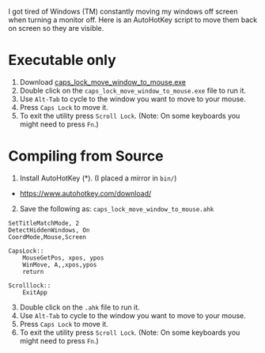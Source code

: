 I got tired of Windows (TM) constantly moving my windows off screen when turning a monitor off.
Here is an AutoHotKey script to move them back on screen so they are visible.

# Executable only

1. Download [caps_lock_move_window_to_mouse.exe](bin/caps_lock_move_window_to_mouse.exe)
2. Double click on the `caps_lock_move_window_to_mouse.exe` file to run it.
3. Use `Alt-Tab` to cycle to the window you want to move to your mouse.
4. Press `Caps Lock` to move it.
5. To exit the utility press `Scroll Lock`.  (Note: On some keyboards you might need to press `Fn`.)


# Compiling from Source

1. Install AutoHotKey (*).  (I placed a mirror in `bin/`)

* https://www.autohotkey.com/download/

2. Save the following as: `caps_lock_move_window_to_mouse.ahk`

```
SetTitleMatchMode, 2 
DetectHiddenWindows, On
CoordMode,Mouse,Screen

CapsLock::
    MouseGetPos, xpos, ypos
    WinMove, A,,xpos,ypos
    return

Scrolllock::
    ExitApp
```

3. Double click on the `.ahk` file to run it.
4. Use `Alt-Tab` to cycle to the window you want to move to your mouse.
5. Press `Caps Lock` to move it.
6. To exit the utility press `Scroll Lock`.  (Note: On some keyboards you might need to press `Fn`.)

